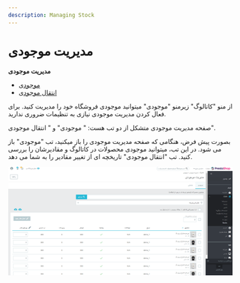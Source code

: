 ```yaml
---
description: Managing Stock
---
```


# مدیریت موجودی

**مدیریت موجودی**

* [موجودی](http://doc.prestashop.com/display/PS17/Stock+overview)
* [انتقال موجودی](http://doc.prestashop.com/display/PS17/Stock+Movements)

از منو "کاتالوگ" زیرمنو "موجودی" میتوانید موجودی فروشگاه خود را مدیریت کنید. برای فعال کردن مدیریت موجودی نیازی به تنظیمات ضروری ندارید.

صفحه مدیریت موجودی متشکل از دو تب هست: " موجودی" و " انتقال موجودی".

بصورت پیش فرض، هنگامی که صفحه مدیریت موجودی را باز میکنید، تب "موجودی" باز می شود. در این تب، میتوانید موجودی محصولات در کاتالوگ و مقادیرشان را بررسی کنید. تب "انتقال موجودی" تاریخچه ای از تغییر مقادیر را به شما می دهد.

![](../../../.gitbook/assets/0%20%2846%29.png)

